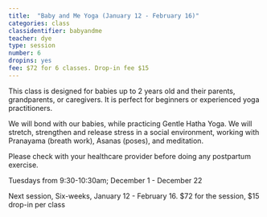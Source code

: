 ```yaml
---
title:  "Baby and Me Yoga (January 12 - February 16)"
categories: class
classidentifier: babyandme
teacher: dye
type: session
number: 6
dropins: yes
fee: $72 for 6 classes. Drop-in fee $15
---
```

This class is designed for babies up to 2 years old and their parents, grandparents, or caregivers. It is perfect for beginners or experienced yoga practitioners.

We will bond with our babies, while practicing Gentle Hatha Yoga. We will stretch, strengthen and release stress in a social environment, working with Pranayama (breath work), Asanas (poses), and meditation.

Please check with your healthcare provider before doing any postpartum exercise.

Tuesdays from 9:30-10:30am; December 1 - December 22

Next session, Six-weeks, January 12 - February 16. $72 for the session, $15 drop-in per class
